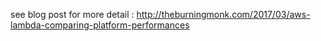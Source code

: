 see blog post for more detail : http://theburningmonk.com/2017/03/aws-lambda-comparing-platform-performances
